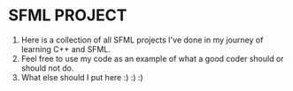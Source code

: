 # SFML PROJECT
1. Here is a collection of all SFML projects I've done in my journey of learning C++ and SFML.
2. Feel free to use my code as an example of what a good coder should or should not do.
3. What else should I put here :) :) :)